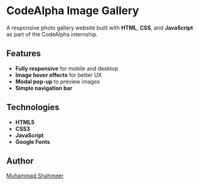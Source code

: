 # CodeAlpha Image Gallery

A responsive photo gallery website built with **HTML**, **CSS**, and **JavaScript** as part of the CodeAlpha internship.

## Features
- **Fully responsive** for mobile and desktop  
- **Image hover effects** for better UX  
- **Modal pop-up** to preview images  
- **Simple navigation bar**

## Technologies
- **HTML5**  
- **CSS3**  
- **JavaScript**  
- **Google Fonts**

## Author
[Muhammad Shahmeer](https://github.com/whyshahmeer)
